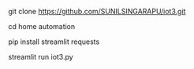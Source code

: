git clone https://github.com/SUNILSINGARAPU/iot3.git

cd home automation

pip install streamlit requests

streamlit run iot3.py
